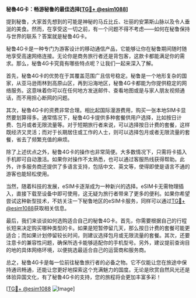 **秘魯4G卡：畅游秘鲁的最佳选择[[TG💪+ @esim1088](https://t.me/s/esim1088)]**

提到秘鲁，大家首先想到的可能是神秘的马丘比丘、壮丽的安第斯山脉以及令人垂涎的美食。然而，在享受这一切之前，有一个问题不得不考虑——如何在秘鲁保持与世界的联系？答案就是秘鲁4G卡。

秘鲁4G卡是一种专门为游客设计的移动通信产品，它能够让你在秘鲁期间随时随地享受高速网络连接。无论你是商务旅行者还是背包客，这款卡都能满足你的需求。那么，秘鲁4G卡究竟有哪些特点呢？让我们一起来深入了解。

首先，秘鲁4G卡的优势在于其覆盖范围广且信号稳定。秘鲁是一个地形复杂的国家，从亚马逊雨林到高原山区，再到沿海地区，秘鲁4G卡都能为你提供稳定的网络服务。这意味着你可以在任何地方发送邮件、查看地图或是与家人朋友视频通话，而不用担心断网的问题。

其次，秘鲁4G卡的资费非常合理。相比起国际漫游费用，购买一张本地SIM卡显然要划算得多。通常情况下，秘鲁4G卡提供多种套餐供用户选择，比如按日计费、包月或者无限流量等。对于短期旅行者来说，可以选择按日计费的套餐，这样既经济又灵活；而对于长期居住或工作的人士，则可以选择包月或者无限流量的套餐，省去了频繁充值的麻烦。

除了上述优点之外，秘鲁4G卡的操作也非常简便。大多数情况下，只需将卡插入手机即可自动激活。如果你对操作不太熟悉，也可以通过客服热线获得帮助。此外，许多服务商还提供了多语言支持，包括中文、英文等，使得即使是语言不通的游客也能轻松使用。

当然，随着科技的发展，eSIM卡逐渐成为一种新兴的选择。eSIM卡无需物理插入，直接下载至设备中即可使用，这无疑为旅行者带来了更多的便利。如果你希望尝试这种新型技术，不妨关注一下秘鲁地区的eSIM卡服务，同样可以通过[TG💪+ @esim1088](https://t.me/s/esim1088)获取相关信息。

最后，我们来谈谈如何选购适合自己的秘鲁4G卡。首先，你需要根据自己的行程长短来决定购买哪种类型的卡。如果是短暂停留几天，那么按日计费的套餐可能更适合；而如果计划停留较长时间，则建议选择包月或无限流量的套餐。其次，还要注意卡的兼容性问题，确保所选卡能够适配你的手机型号。另外，建议提前查询目的地的具体网络环境，以便挑选最适合自己的运营商和服务商。

总之，秘鲁4G卡是每一位前往秘鲁旅行者的必备之物。它不仅能让您在旅途中保持通讯畅通，还能让您更好地探索这个充满魅力的国度。无论是欣赏自然风光还是体验异国文化，有了秘鲁4G卡的支持，您的旅程将会更加丰富多彩！

[[TG💪+ @esim1088](https://t.me/s/esim1088) ![Image](https://i.postimg.cc/4NQfJmqS/Snipaste-2025-05-13-00-14-12.png)]